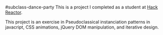 #subclass-dance-party
This is a project I completed as a student at [Hack Reactor](http://hackreactor.com).

This project is an exercise in Pseudoclassical instanciation patterns in javacript, CSS animations, jQuery DOM manipulation, and iterative design.
